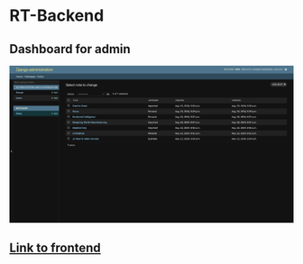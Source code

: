 # RT-Backend

## Dashboard for admin

![Home](notes/notesapp/assets/dashboard.png)

## [Link to frontend](https://github.com/AdityaNarayan29/RT-Frontend)
